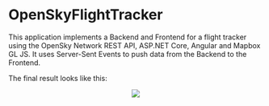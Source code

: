 # OpenSkyFlightTracker #

This application implements a Backend and Frontend for a flight tracker using the OpenSky Network REST API, 
ASP.NET Core, Angular and Mapbox GL JS. It uses Server-Sent Events to push data from the Backend to the 
Frontend. 

The final result looks like this:

<div style="display:flex; align-items:center; justify-content:center;">
    <a href="https://www.bytefish.de/static/images/blog/opensky_network_flight_tracker/final_app_screenshot.jpg">
        <img src="https://www.bytefish.de/static/images/blog/opensky_network_flight_tracker/final_app_screenshot.jpg">
    </a>
</div>
